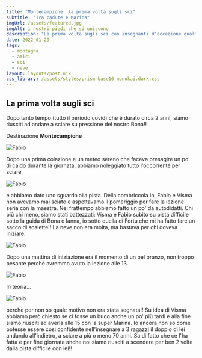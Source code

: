 ```yaml
---
title: "Montecampione: la prima volta sugli sci"
subtitle: "Tra cadute e Marina"
imgUrl: /assets/featured.jpg
imgAlt: i nostri piedi che si uniscono
description: "La prima volta sugli sci con insegnanti d'eccezione quali Bona, Fortu e Ianna che, assieme a Marina, ci hanno iniziato all'arte dello sci"
date: 2022-01-29
tags:
  - montagna
  - amici
  - sci
  - neve
layout: layouts/post.njk
css_library: /assets/styles/prism-base16-monokai.dark.css
---
```


## La prima volta sugli sci

Dopo tanto tempo (tutto il periodo covid) che è durato circa 2 anni, siamo riusciti ad andare a sciare su pressione del nostro Bona!!

Destinazione **Montecampione**

![Fabio](/assets/images/montecampione/paesaggio.jpg)

Dopo una prima colazione e un meteo sereno che faceva presagire un po' di caldo durante la giornata, abbiamo noleggiato tutto l'occorrente per sciare

![Fabio](/assets/images/montecampione/colazione.jpg)

e abbiamo dato uno sguardo alla pista. Della combriccola io, Fabio e Visma non avevamo mai sciato e aspettavamo il pomeriggio per fare la lezione seria con la maestra. Nel frattempo abbiamo fatto un po' da autodidatti. Chi più chi meno, siamo stati battezzati: Visma e Fabio subito su pista difficile sotto la guida di Bona e Ianna, io sotto quella di Fortu che mi ha fatto fare un sacco di scalette!! La neve non era molta, ma bastava per chi doveva iniziare.

![Fabio](/assets/images/montecampione/mattia-fabio.jpg)

Dopo una mattina di iniziazione era il momento di un bel pranzo, non troppo pesante perchè avremmo avuto la lezione alle 13. 

![Fabio](/assets/images/montecampione/mattia-fabio-pranzo.jpg)

In teoria... 

![Fabio](/assets/images/montecampione/fabio-beve.jpg)

perchè per non so quale motivo non era stata segnata!! Su idea di Visma abbiamo però chiesto se ci fosse un buco anche un po' più tardi e alla fine siamo riusciti ad averla alle 15 con la super Marina. Io ancora non so come potesse essere così confidente nell'insegnare a 3 ragazzi il doppio di lei andando all'indietro, a sciare a più o meno 70 anni. Sa di fatto che ce l'ha fatta e per fine giornata anche noi siamo riusciti a scendere per ben 2 volte dalla pista difficile con lei!!